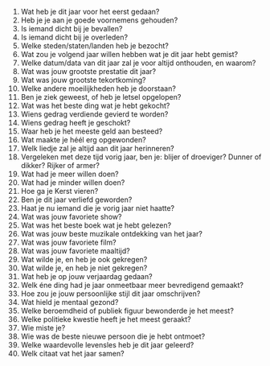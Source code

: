 1. Wat heb je dit jaar voor het eerst gedaan?
2. Heb je je aan je goede voornemens gehouden?
3. Is iemand dicht bij je bevallen?
4. Is iemand dicht bij je overleden?
5. Welke steden/staten/landen heb je bezocht?
6. Wat zou je volgend jaar willen hebben wat je dit jaar hebt gemist?
7. Welke datum/data van dit jaar zal je voor altijd onthouden, en waarom?
8. Wat was jouw grootste prestatie dit jaar?
9. Wat was jouw grootste tekortkoming?
10. Welke andere moeilijkheden heb je doorstaan?
11. Ben je ziek geweest, of heb je letsel opgelopen?
12. Wat was het beste ding wat je hebt gekocht?
13. Wiens gedrag verdiende gevierd te worden?
14. Wiens gedrag heeft je geschokt?
15. Waar heb je het meeste geld aan besteed?
16. Wat maakte je héél erg opgewonden?
17. Welk liedje zal je altijd aan dit jaar herinneren?
18. Vergeleken met deze tijd vorig jaar, ben je: blijer of droeviger? Dunner of dikker? Rijker of armer?
19. Wat had je meer willen doen?
20. Wat had je minder willen doen?
21. Hoe ga je Kerst vieren?
22. Ben je dit jaar verliefd geworden?
23. Haat je nu iemand die je vorig jaar niet haatte?
24. Wat was jouw favoriete show?
25. Wat was het beste boek wat je hebt gelezen?
26. Wat was jouw beste muzikale ontdekking van het jaar?
27. Wat was jouw favoriete film?
28. Wat was jouw favoriete maaltijd?
29. Wat wilde je, en heb je ook gekregen?
30. Wat wilde je, en heb je niet gekregen?
31. Wat heb je op jouw verjaardag gedaan?
32. Welk éne ding had je jaar onmeetbaar meer bevredigend gemaakt?
33. Hoe zou je jouw persoonlijke stijl dit jaar omschrijven?
34. Wat hield je mentaal gezond?
35. Welke beroemdheid of publiek figuur bewonderde je het meest?
36. Welke politieke kwestie heeft je het meest geraakt?
37. Wie miste je?
38. Wie was de beste nieuwe persoon die je hebt ontmoet?
39. Welke waardevolle levensles heb je dit jaar geleerd?
40. Welk citaat vat het jaar samen?

